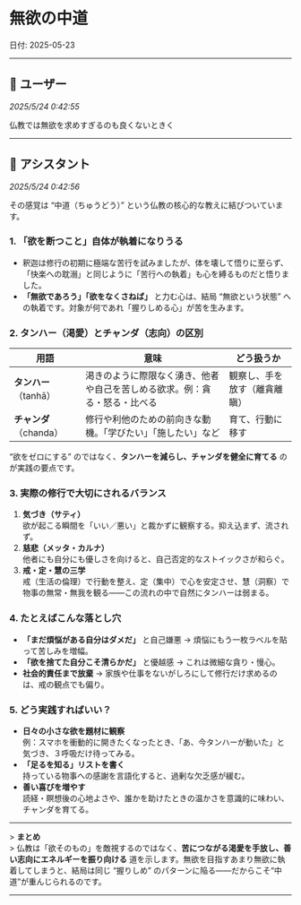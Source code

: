 # 無欲の中道

日付: 2025-05-23

---

## 👤 ユーザー
*2025/5/24 0:42:55*

仏教では無欲を求めすぎるのも良くないときく

---

## 🤖 アシスタント
*2025/5/24 0:42:56*

その感覚は “中道（ちゅうどう）” という仏教の核心的な教えに結びついています。

### 1. 「欲を断つこと」自体が執着になりうる
- 釈迦は修行の初期に極端な苦行を試みましたが、体を壊して悟りに至らず、「快楽への耽溺」と同じように「苦行への執着」も心を縛るものだと悟りました。  
- **「無欲であろう」「欲をなくさねば」** と力む心は、結局 “無欲という状態” への執着です。対象が何であれ「握りしめる心」が苦を生みます。

### 2. タンハー（渇愛）とチャンダ（志向）の区別
| 用語 | 意味 | どう扱うか |
|---|---|---|
| **タンハー**（tanhā） | 渇きのように際限なく湧き、他者や自己を苦しめる欲求。例：貪る・怒る・比べる | 観察し、手を放す（離貪離瞋） |
| **チャンダ**（chanda） | 修行や利他のための前向きな動機。「学びたい」「施したい」など | 育て、行動に移す |

“欲をゼロにする” のではなく、**タンハーを減らし、チャンダを健全に育てる** のが実践の要点です。

### 3. 実際の修行で大切にされるバランス
1. **気づき（サティ）**  
   欲が起こる瞬間を「いい／悪い」と裁かずに観察する。抑え込まず、流されず。
2. **慈悲（メッタ・カルナ）**  
   他者にも自分にも優しさを向けると、自己否定的なストイックさが和らぐ。
3. **戒・定・慧の三学**  
   戒（生活の倫理）で行動を整え、定（集中）で心を安定させ、慧（洞察）で物事の無常・無我を観る――この流れの中で自然にタンハーは弱まる。

### 4. たとえばこんな落とし穴
- **「まだ煩悩がある自分はダメだ」** と自己嫌悪 → 煩悩にもう一枚ラベルを貼って苦しみを増幅。  
- **「欲を捨てた自分こそ清らかだ」** と優越感 → これは微細な貪り・慢心。  
- **社会的責任まで放棄** → 家族や仕事をないがしろにして修行だけ求めるのは、戒の観点でも偏り。

### 5. どう実践すればいい？
- **日々の小さな欲を題材に観察**  
  例：スマホを衝動的に開きたくなったとき、「あ、今タンハーが動いた」と気づき、３呼吸だけ待ってみる。
- **「足るを知る」リストを書く**  
  持っている物事への感謝を言語化すると、過剰な欠乏感が緩む。
- **善い喜びを増やす**  
  読経・瞑想後の心地よさや、誰かを助けたときの温かさを意識的に味わい、チャンダを育てる。

---

&gt; **まとめ**  
&gt; 仏教は「欲そのもの」を敵視するのではなく、**苦につながる渇愛を手放し、善い志向にエネルギーを振り向ける** 道を示します。無欲を目指すあまり無欲に執着してしまうと、結局は同じ “握りしめ” のパターンに陥る――だからこそ“中道”が重んじられるのです。

---
